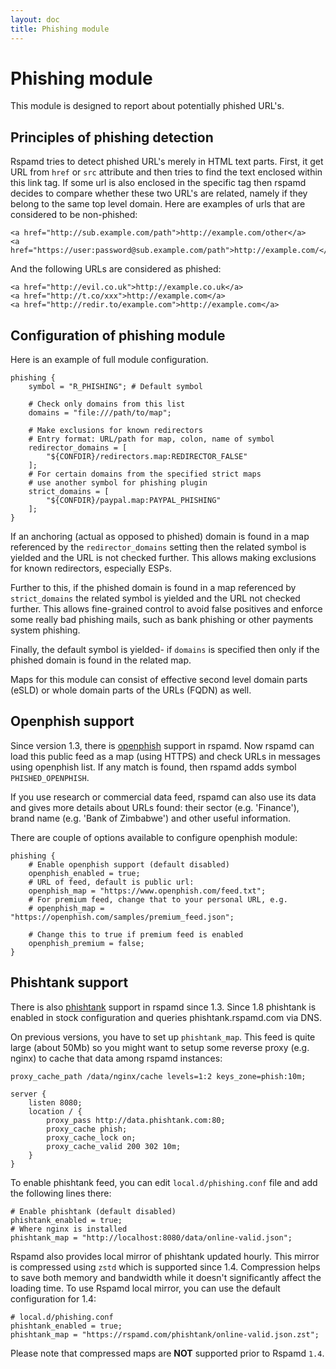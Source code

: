 ```yaml
---
layout: doc
title: Phishing module
---
```

# Phishing module

This module is designed to report about potentially phished URL's.

## Principles of phishing detection

Rspamd tries to detect phished URL's merely in HTML text parts. First,
it get URL from `href` or `src` attribute and then tries to find the text enclosed
within this link tag. If some url is also enclosed in the specific tag then
rspamd decides to compare whether these two URL's are related, namely if they
belong to the same top level domain. Here are examples of urls that are considered
to be non-phished:

    <a href="http://sub.example.com/path">http://example.com/other</a>
    <a href="https://user:password@sub.example.com/path">http://example.com/</a>

And the following URLs are considered as phished:

    <a href="http://evil.co.uk">http://example.co.uk</a>
    <a href="http://t.co/xxx">http://example.com</a>
    <a href="http://redir.to/example.com">http://example.com</a>

## Configuration of phishing module

Here is an example of full module configuration.

~~~ucl
phishing {
	symbol = "R_PHISHING"; # Default symbol

	# Check only domains from this list
	domains = "file:///path/to/map";

	# Make exclusions for known redirectors
	# Entry format: URL/path for map, colon, name of symbol
	redirector_domains = [
		"${CONFDIR}/redirectors.map:REDIRECTOR_FALSE"
	];
	# For certain domains from the specified strict maps
	# use another symbol for phishing plugin
	strict_domains = [
		"${CONFDIR}/paypal.map:PAYPAL_PHISHING"
	];
}
~~~

If an anchoring (actual as opposed to phished) domain is found in a map
referenced by the `redirector_domains` setting then the related symbol is
yielded and the URL is not checked further. This allows making exclusions
for known redirectors, especially ESPs.

Further to this, if the phished domain is found in a map referenced by
`strict_domains` the related symbol is yielded and the URL not checked
further. This allows fine-grained control to avoid false positives and
enforce some really bad phishing mails, such as bank phishing or other
payments system phishing.

Finally, the default symbol is yielded- if `domains` is specified then
only if the phished domain is found in the related map.

Maps for this module can consist of effective second level domain parts (eSLD)
or whole domain parts of the URLs (FQDN) as well.

## Openphish support

Since version 1.3, there is [openphish](https://openphish.com) support in rspamd.
Now rspamd can load this public feed as a map (using HTTPS) and check URLs in messages using
openphish list. If any match is found, then rspamd adds symbol `PHISHED_OPENPHISH`.

If you use research or commercial data feed, rspamd can also use its data and gives
more details about URLs found: their sector (e.g. 'Finance'), brand name (e.g.
'Bank of Zimbabwe') and other useful information.

There are couple of options available to configure openphish module:

~~~ucl
phishing {
	# Enable openphish support (default disabled)
	openphish_enabled = true;
	# URL of feed, default is public url:
	openphish_map = "https://www.openphish.com/feed.txt";
	# For premium feed, change that to your personal URL, e.g.
	# openphish_map = "https://openphish.com/samples/premium_feed.json";

	# Change this to true if premium feed is enabled
	openphish_premium = false;
}
~~~

## Phishtank support

There is also [phishtank](https://phishtank.com) support in rspamd since 1.3. Since 1.8 phishtank is enabled in stock configuration and queries phishtank.rspamd.com via DNS.

On previous versions, you have to set up `phishtank_map`. This feed is quite large (about 50Mb) so you might want to setup some reverse proxy (e.g. nginx) to cache that data among rspamd instances:

~~~nginx
proxy_cache_path /data/nginx/cache levels=1:2 keys_zone=phish:10m;

server {
    listen 8080;
    location / {
        proxy_pass http://data.phishtank.com:80;
        proxy_cache phish;
        proxy_cache_lock on;
        proxy_cache_valid 200 302 10m;
    }
}
~~~


To enable phishtank feed, you can edit `local.d/phishing.conf` file and add the following lines there:

~~~ucl
# Enable phishtank (default disabled)
phishtank_enabled = true;
# Where nginx is installed
phishtank_map = "http://localhost:8080/data/online-valid.json";
~~~

Rspamd also provides local mirror of phishtank updated hourly. This mirror is compressed using `zstd` which is supported since 1.4. Compression helps to save both memory and bandwidth while it doesn't significantly affect the loading time. To use Rspamd local mirror, you can use the default configuration for 1.4:

~~~ucl
# local.d/phishing.conf
phishtank_enabled = true;
phishtank_map = "https://rspamd.com/phishtank/online-valid.json.zst";
~~~

Please note that compressed maps are **NOT** supported prior to Rspamd `1.4`.
